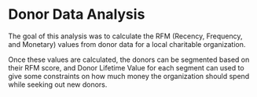# Donor Data Analysis

The goal of this analysis was to calculate the RFM (Recency, Frequency, and Monetary) values from donor data for a local charitable organization. 

Once these values are calculated, the donors can be segmented based on their RFM score, and Donor Lifetime Value for each segment can used to give some constraints on how much money the organization should spend while seeking out new donors.

